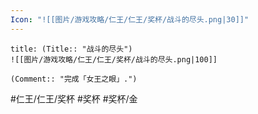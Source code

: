```yaml
---
Icon: "![[图片/游戏攻略/仁王/仁王/奖杯/战斗的尽头.png|30]]"
---
```

```ad-common-gold-trophy
title: (Title:: "战斗的尽头")
![[图片/游戏攻略/仁王/仁王/奖杯/战斗的尽头.png|100]]

(Comment:: "完成「女王之眼」.")
```

#仁王/仁王/奖杯 #奖杯 #奖杯/金
